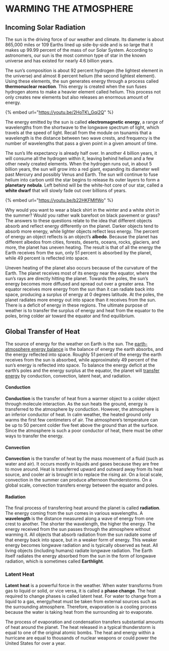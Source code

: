 # WARMING THE ATMOSPHERE

## Incoming Solar Radiation

The sun is the driving force of our weather and climate. Its diameter is about 865,000 miles or 109 Earths lined up side-by-side and is so large that it makes up 99.99 percent of the mass of our Solar System. According to astronomers, our sun is the most common type of star in the known universe and has existed for nearly 4.6 billion years.

The sun’s composition is about 92 percent hydrogen \(the lightest element in the universe\) and almost 8 percent helium \(the second lightest element\). Using these elements, the sun generates energy through a process called **thermonuclear reaction**. This energy is created when the sun fuses hydrogen atoms to make a heavier element called helium. This process not only creates new elements but also releases an enormous amount of energy.

{% embed url="https://youtu.be/2HoTK\_Gqi2Q" %}

The energy emitted by the sun is called **electromagnetic** **energy**, a range of wavelengths from the shortwave to the longwave spectrum of light, which travels at the speed of light. Recall from the module on tsunamis that a wavelength is the distance between two wave crests, and frequency is the number of wavelengths that pass a given point in a given amount of time.

The sun’s life expectancy is already half over. In another 4 billion years, it will consume all the hydrogen within it, leaving behind helium and a few other newly created elements. When the hydrogen runs out, in about 5 billion years, the sun will grow into a red giant, expanding its diameter well past Mercury and possibly Venus and Earth. The sun will continue to fuse helium into carbon until the star begins to release its outer layers to form a **planetary** **nebula**. Left behind will be the white-hot core of our star, called a **white dwarf** that will slowly fade out over billions of years.

{% embed url="https://youtu.be/b22HKFMIfWo" %}

Why would you want to wear a black shirt in the winter and a white shirt in the summer? Would you rather walk barefoot on black pavement or grass? The answers to these questions relate to the idea that different objects absorb and reflect energy differently on the planet. Darker objects tend to absorb more energy, while lighter objects reflect less energy. The percent of energy an object reflects is an object’s **albedo**. Because the planet has different albedos from cities, forests, deserts, oceans, rocks, glaciers, and more, the planet has uneven heating. The result is that of all the energy the Earth receives from the sun, only 51 percent is absorbed by the planet, while 49 percent is reflected into space.

Uneven heating of the planet also occurs because of the curvature of the Earth. The planet receives most of its energy near the equator, where the sun’s rays are directly hitting the planet. Towards the poles, the sun’s energy becomes more diffused and spread out over a greater area. The equator receives more energy from the sun than it can radiate back into space, producing a surplus of energy at 0 degrees latitude. At the poles, the planet radiates more energy out into space than it receives from the sun. There is a deficit of energy in these regions. The ultimate purpose of weather is to transfer the surplus of energy and heat from the equator to the poles, bring colder air toward the equator and find equilibrium.

## Global Transfer of Heat

The source of energy for the weather on Earth is the sun. The [earth-atmosphere energy balance](https://www.weather.gov/jetstream/energy) is the balance of energy the earth absorbs, and the energy reflected into space. Roughly 51 percent of the energy the earth receives from the sun is absorbed, while approximately 49 percent of the sun’s energy is reflected into space. To balance the energy deficit at the earth’s poles and the energy surplus at the equator, the planet will [transfer energy](https://www.weather.gov/jetstream/heat) by conduction, convection, latent heat, and radiation.

#### Conduction

**Conduction** is the transfer of heat from a warmer object to a colder object through molecule interaction. As the sun heats the ground, energy is transferred to the atmosphere by conduction. However, the atmosphere is an inferior conductor of heat. In calm weather, the heated ground only warms the first few centimeters of air. The atmosphere’s temperature can be up to 50 percent colder five feet above the ground than at the surface. Since the atmosphere is such a poor conductor of heat, there must be other ways to transfer the energy.

#### Convection

**Convection** is the transfer of heat by the mass movement of a fluid \(such as water and air\). It occurs mostly in liquids and gases because they are free to move around. Heat is transferred upward and outward away from its heat source, and cooler air is brought in to replace the rising air. On a local scale, convection in the summer can produce afternoon thunderstorms. On a global scale, convection transfers energy between the equator and poles.

#### Radiation

The final process of transferring heat around the planet is called **radiation**. The energy coming from the sun comes in various wavelengths. A **wavelength** is the distance measured along a wave of energy from one crest to another. The shorter the wavelength, the higher the energy. The energy received from the sun passes through the atmosphere without warming it. All objects that absorb radiation from the sun radiate some of that energy back into space, but in a weaker form of energy. This weaker energy becomes longwave radiation and is typically observed as heat. All living objects \(including humans\) radiate longwave radiation. The Earth itself radiates the energy absorbed from the sun in the form of longwave radiation, which is sometimes called **Earthlight**.

### Latent Heat

**Latent heat** is a powerful force in the weather. When water transforms from gas to liquid or solid, or vice versa, it is called a **phase change**. The heat required to change phases is called latent heat. For water to change from a liquid to a gas, energy/heat must be taken from external sources such as the surrounding atmosphere. Therefore, evaporation is a cooling process because the water is taking heat from the surrounding air to evaporate.

The process of evaporation and condensation transfers substantial amounts of heat around the planet. The heat released in a typical thunderstorm is equal to one of the original atomic bombs. The heat and energy within a hurricane are equal to thousands of nuclear weapons or could power the United States for over a year.  
  


